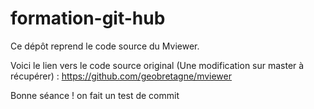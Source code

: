 # formation-git-hub

Ce dépôt reprend le code source du Mviewer.

Voici le lien vers le code source original (Une modification sur master à récupérer) : 
https://github.com/geobretagne/mviewer


Bonne séance !
on fait un test de commit